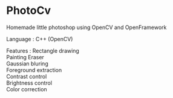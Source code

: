# PhotoCv
Homemade little photoshop using OpenCV and OpenFramework

Language : C++ (OpenCV)

Features : 
  Rectangle drawing  
  Painting
  Eraser  
  Gaussian bluring  
  Foreground extraction  
  Contrast control  
  Brightness control  
  Color correction
